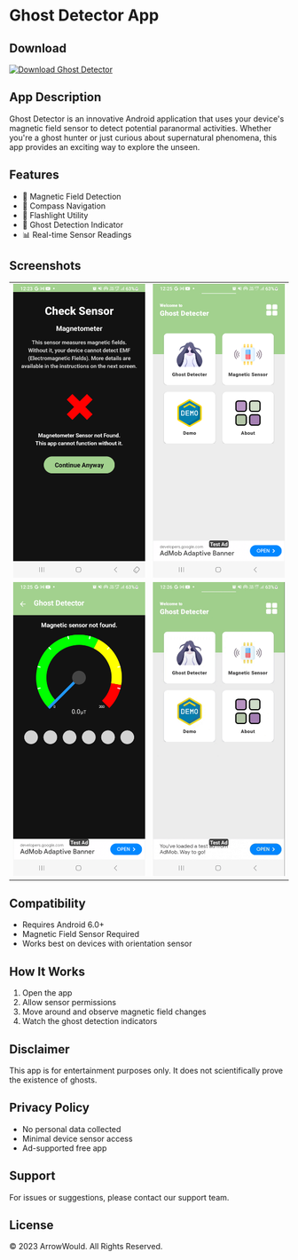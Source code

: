 # Ghost Detector App

## Download

<a href='https://com-arrowwould-ghostdetecter.en.uptodown.com/android' title='Download Ghost Detector'>
    <img src='https://stc.utdstc.com/img/mediakit/download-gio-small.png' alt='Download Ghost Detector'>
</a>

## App Description

Ghost Detector is an innovative Android application that uses your device's magnetic field sensor to detect potential paranormal activities. Whether you're a ghost hunter or just curious about supernatural phenomena, this app provides an exciting way to explore the unseen.

## Features

- 🔮 Magnetic Field Detection
- 📧 Compass Navigation
- 🔦 Flashlight Utility
- 👻 Ghost Detection Indicator
- 📊 Real-time Sensor Readings

## Screenshots

|                                |                                |
|:-------------------------:|:-------------------------:|
|<img src="images/1.png" width="250px"/>  |  <img src="images/2.png" width="250px"/> |
|<img src="images/3.png" width="250px"/>  |  <img src="demo/4.gif" width="250px"/> |

## Compatibility

- Requires Android 6.0+
- Magnetic Field Sensor Required
- Works best on devices with orientation sensor

## How It Works

1. Open the app
2. Allow sensor permissions
3. Move around and observe magnetic field changes
4. Watch the ghost detection indicators

## Disclaimer

This app is for entertainment purposes only. It does not scientifically prove the existence of ghosts.

## Privacy Policy

- No personal data collected
- Minimal device sensor access
- Ad-supported free app

## Support

For issues or suggestions, please contact our support team.

## License

© 2023 ArrowWould. All Rights Reserved.
